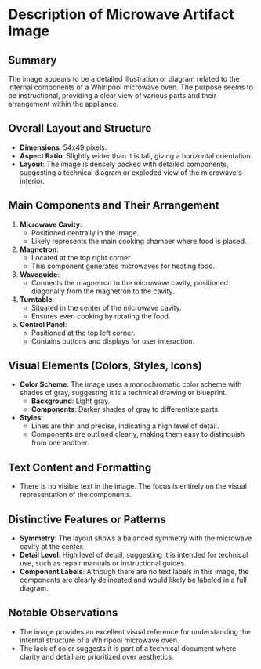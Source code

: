 # Description of Microwave Artifact Image

## Summary
The image appears to be a detailed illustration or diagram related to the internal components of a Whirlpool microwave oven. The purpose seems to be instructional, providing a clear view of various parts and their arrangement within the appliance.

## Overall Layout and Structure
- **Dimensions**: 54x49 pixels.
- **Aspect Ratio**: Slightly wider than it is tall, giving a horizontal orientation.
- **Layout**: The image is densely packed with detailed components, suggesting a technical diagram or exploded view of the microwave's interior.

## Main Components and Their Arrangement
1. **Microwave Cavity**:
   - Positioned centrally in the image.
   - Likely represents the main cooking chamber where food is placed.
2. **Magnetron**:
   - Located at the top right corner.
   - This component generates microwaves for heating food.
3. **Waveguide**:
   - Connects the magnetron to the microwave cavity, positioned diagonally from the magnetron to the cavity.
4. **Turntable**:
   - Situated in the center of the microwave cavity.
   - Ensures even cooking by rotating the food.
5. **Control Panel**:
   - Positioned at the top left corner.
   - Contains buttons and displays for user interaction.

## Visual Elements (Colors, Styles, Icons)
- **Color Scheme**: The image uses a monochromatic color scheme with shades of gray, suggesting it is a technical drawing or blueprint.
  - **Background**: Light gray.
  - **Components**: Darker shades of gray to differentiate parts.
- **Styles**:
  - Lines are thin and precise, indicating a high level of detail.
  - Components are outlined clearly, making them easy to distinguish from one another.

## Text Content and Formatting
- There is no visible text in the image. The focus is entirely on the visual representation of the components.

## Distinctive Features or Patterns
- **Symmetry**: The layout shows a balanced symmetry with the microwave cavity at the center.
- **Detail Level**: High level of detail, suggesting it is intended for technical use, such as repair manuals or instructional guides.
- **Component Labels**: Although there are no text labels in this image, the components are clearly delineated and would likely be labeled in a full diagram.

## Notable Observations
- The image provides an excellent visual reference for understanding the internal structure of a Whirlpool microwave oven.
- The lack of color suggests it is part of a technical document where clarity and detail are prioritized over aesthetics.